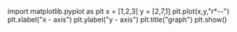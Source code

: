 import matplotlib.pyplot as plt
x = [1,2,3]
y = [2,7,1]
plt.plot(x,y,"r*--")
plt.xlabel("x - axis")
plt.ylabel("y - axis")
plt.title("graph")
plt.show()
